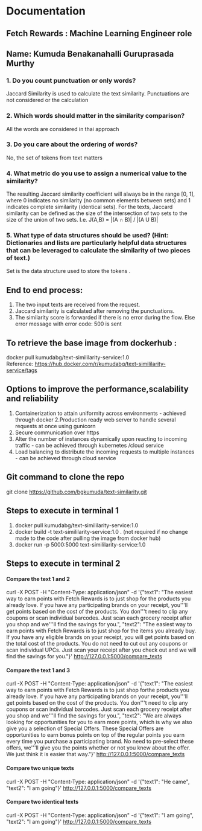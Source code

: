 # Documentation	
					
## Fetch Rewards : Machine Learning Engineer role
## Name: Kumuda Benakanahalli Guruprasada Murthy
		
### 1. Do you count punctuation or only words?
Jaccard Similarity is used to calculate the text similarity. Punctuations are not considered or the calculation

### 2. Which words should matter in the similarity comparison?
All the words are considered in thai approach

### 3. Do you care about the ordering of words?
No, the set of tokens from text matters

### 4. What metric do you use to assign a numerical value to the similarity?
The resulting Jaccard similarity coefficient will always be in the range [0, 1], where 0 indicates no similarity (no common elements between sets) and 1 indicates complete similarity (identical sets).
For the texts, Jaccard similarity can be defined as the size of the intersection of two sets to the size of the union of two sets. 
I.e. J(A,B) = |(A ∩ B)| / |(A U B)|

### 5. What type of data structures should be used? (Hint: Dictionaries and lists are particularly helpful data structures that can be leveraged to calculate the similarity of two pieces of text.)
Set is the data structure used to store the tokens .
			
## End to end process:
1. The two input texts are received from the request.
2. Jaccard similarity is calculated after removing the punctuations.
3. The similarity score is forwarded if there is no error during the flow. Else error message with error code: 500 is sent 	
				
## To retrieve the base image from dockerhub : 
docker pull kumudabg/text-simililarity-service:1.0				
Reference: https://hub.docker.com/r/kumudabg/text-simililarity-service/tags
					
## Options to improve the performance,scalability and reliability
1. Containerization to attain uniformity across environments - achieved through docker
2.Production ready web server to handle several requests at once using gunicorn
3. Secure communication over https
4. Alter the number of instances dynamically upon reacting to incoming traffic - can be achieved through kubernetes /cloud service
5. Load balancing to distribute the incoming requests to multiple instances - can be achieved through cloud service					

## Git command to clone the repo
 git clone https://github.com/bgkumuda/text-similarity.git	
			
## Steps to execute in terminal 1
1. docker pull kumudabg/text-simililarity-service:1.0
2. docker build -t text-simililarity-service:1.0 . (not required if no change made to the code after pulling the image from docker hub)
3. docker run -p 5000:5000  text-simililarity-service:1.0

## Steps to execute in terminal 2
#### Compare the text 1 and 2
curl -X POST -H "Content-Type: application/json" -d '{"text1": "The easiest way to earn points with Fetch Rewards is to just shop for the products you already love. If you have any participating brands on your receipt, you'\''ll get points based on the cost of the products. You don'\''t need to clip any coupons or scan individual barcodes. Just scan each grocery receipt after you shop and we'\''ll find the savings for you.", "text2": "The easiest way to earn points with Fetch Rewards is to just shop for the items you already buy. If you have any eligible brands on your receipt, you will get points based on the total cost of the products. You do not need to cut out any coupons or scan individual UPCs. Just scan your receipt after you check out and we will find the savings for you."}' http://127.0.0.1:5000/compare_texts

#### Compare the text 1 and 3
curl -X POST -H "Content-Type: application/json" -d '{"text1": "The easiest way to earn points with Fetch Rewards is to just shop forthe products you already love. If you have any participating brands on your receipt, you'\''ll get points based on the cost of the products. You don'\''t need to clip any coupons or scan individual barcodes. Just scan each grocery receipt after you shop and we'\''ll find the savings for you.", "text2": "We are always looking for opportunities for you to earn more points, which is why we also give you a selection of Special Offers. These Special Offers are opportunities to earn bonus points on top of the regular points you earn every time you purchase a participating brand. No need to pre-select these offers, we'\''ll give you the points whether or not you knew about the offer. We just think it is easier that way."}' http://127.0.0.1:5000/compare_texts

#### Compare two unique texts
curl -X POST -H "Content-Type: application/json" -d '{"text1": "He came", "text2": "I am going"}' http://127.0.0.1:5000/compare_texts

#### Compare two identical texts
curl -X POST -H "Content-Type: application/json" -d '{"text1": "I am going", "text2": "I am going"}' http://127.0.0.1:5000/compare_texts



